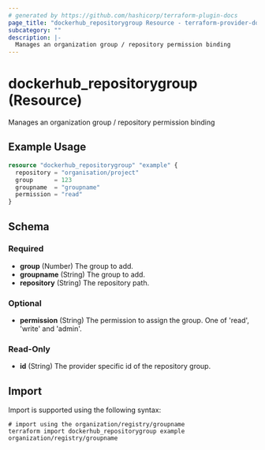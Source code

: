 ```yaml
---
# generated by https://github.com/hashicorp/terraform-plugin-docs
page_title: "dockerhub_repositorygroup Resource - terraform-provider-dockerhub"
subcategory: ""
description: |-
  Manages an organization group / repository permission binding
---
```


# dockerhub_repositorygroup (Resource)

Manages an organization group / repository permission binding

## Example Usage

```terraform
resource "dockerhub_repositorygroup" "example" {
  repository = "organisation/project"
  group      = 123
  groupname  = "groupname"
  permission = "read"
}
```

<!-- schema generated by tfplugindocs -->
## Schema

### Required

- **group** (Number) The group to add.
- **groupname** (String) The group to add.
- **repository** (String) The repository path.

### Optional

- **permission** (String) The permission to assign the group. One of 'read', 'write' and 'admin'.

### Read-Only

- **id** (String) The provider specific id of the repository group.

## Import

Import is supported using the following syntax:

```shell
# import using the organization/registry/groupname
terraform import dockerhub_repositorygroup example organization/registry/groupname
```
